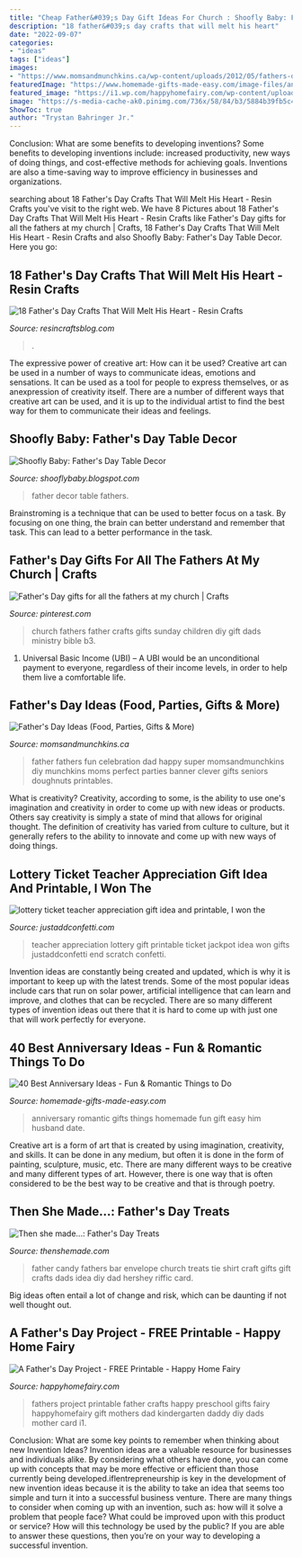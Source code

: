 ```yaml
---
title: "Cheap Father&#039;s Day Gift Ideas For Church : Shoofly Baby: Father&#039;s Day Table Decor"
description: "18 father&#039;s day crafts that will melt his heart"
date: "2022-09-07"
categories:
- "ideas"
tags: ["ideas"]
images:
- "https://www.momsandmunchkins.ca/wp-content/uploads/2012/05/fathers-day-ideas-4.jpg"
featuredImage: "https://www.homemade-gifts-made-easy.com/image-files/anniversary-ideas-romantic-2-600x860.jpg"
featured_image: "https://i1.wp.com/happyhomefairy.com/wp-content/uploads/2015/06/fathers-day-project-free-printable2.jpg?fit=640%2C960&amp;ssl=1"
image: "https://s-media-cache-ak0.pinimg.com/736x/58/84/b3/5884b39fb5c4634a47de6037b3e71e0b.jpg"
ShowToc: true
author: "Trystan Bahringer Jr."
---
```



Conclusion: What are some benefits to developing inventions?
Some benefits to developing inventions include: increased productivity, new ways of doing things, and cost-effective methods for achieving goals. Inventions are also a time-saving way to improve efficiency in businesses and organizations.

	

		
searching about 18 Father&#039;s Day Crafts That Will Melt His Heart - Resin Crafts you've visit to the right web. We have 8 Pictures about 18 Father&#039;s Day Crafts That Will Melt His Heart - Resin Crafts like Father&#039;s Day gifts for all the fathers at my church | Crafts, 18 Father&#039;s Day Crafts That Will Melt His Heart - Resin Crafts and also Shoofly Baby: Father&#039;s Day Table Decor. Here you go:
		
    
## 18 Father&#039;s Day Crafts That Will Melt His Heart - Resin Crafts

<img loading=lazy src="https://resincraftsblog.com/wp-content/uploads/2017/05/18-DIY-Fathers-Day-Crafts.jpg" onerror="this.onerror=null;this.src='https://tse3.mm.bing.net/th?id=OIP.F5OsBYCdlpLCPwaJWsDVUgHaKl&amp;pid=15.1';" alt="18 Father&#039;s Day Crafts That Will Melt His Heart - Resin Crafts">

_Source: resincraftsblog.com_

>. 

	

The expressive power of creative art: How can it be used?
Creative art can be used in a number of ways to communicate ideas, emotions and sensations. It can be used as a tool for people to express themselves, or as anexpression of creativity itself. There are a number of different ways that creative art can be used, and it is up to the individual artist to find the best way for them to communicate their ideas and feelings.

    
## Shoofly Baby: Father&#039;s Day Table Decor

<img loading=lazy src="http://3.bp.blogspot.com/-6PbomPGT3W0/VZCEihoNv9I/AAAAAAAAAC8/CdPtkBWlHc4/s1600/2015-06_FathersDayDecor3.JPG" onerror="this.onerror=null;this.src='https://tse4.mm.bing.net/th?id=OIP.LLdOH3NUqzLHx-sZM4PerwHaLq&amp;pid=15.1';" alt="Shoofly Baby: Father&#039;s Day Table Decor">

_Source: shooflybaby.blogspot.com_

>father decor table fathers. 

	

Brainstroming is a technique that can be used to better focus on a task. By focusing on one thing, the brain can better understand and remember that task. This can lead to a better performance in the task.

    
## Father&#039;s Day Gifts For All The Fathers At My Church | Crafts

<img loading=lazy src="https://s-media-cache-ak0.pinimg.com/736x/58/84/b3/5884b39fb5c4634a47de6037b3e71e0b.jpg" onerror="this.onerror=null;this.src='https://tse4.mm.bing.net/th?id=OIP.WRrWQc2vqyEGtkRN0uqcyAHaJ3&amp;pid=15.1';" alt="Father&#039;s Day gifts for all the fathers at my church | Crafts">

_Source: pinterest.com_

>church fathers father crafts gifts sunday children diy gift dads ministry bible b3. 

	

1. Universal Basic Income (UBI) – A UBI would be an unconditional payment to everyone, regardless of their income levels, in order to help them live a comfortable life.

    
## Father&#039;s Day Ideas (Food, Parties, Gifts &amp; More)

<img loading=lazy src="https://www.momsandmunchkins.ca/wp-content/uploads/2012/05/fathers-day-ideas-4.jpg" onerror="this.onerror=null;this.src='https://tse4.mm.bing.net/th?id=OIP.5Q--aULYH-R47v7D6yXTogHaJ4&amp;pid=15.1';" alt="Father&#039;s Day Ideas (Food, Parties, Gifts &amp; More)">

_Source: momsandmunchkins.ca_

>father fathers fun celebration dad happy super momsandmunchkins diy munchkins moms perfect parties banner clever gifts seniors doughnuts printables. 

	

What is creativity?
Creativity, according to some, is the ability to use one's imagination and creativity in order to come up with new ideas or products. Others say creativity is simply a state of mind that allows for original thought. The definition of creativity has varied from culture to culture, but it generally refers to the ability to innovate and come up with new ways of doing things.

    
## Lottery Ticket Teacher Appreciation Gift Idea And Printable, I Won The

<img loading=lazy src="https://i1.wp.com/www.justaddconfetti.com/wp-content/uploads/2018/04/YouWillNeed_Jackpot-900.jpg?fit=900%2C1304&amp;ssl=1" onerror="this.onerror=null;this.src='https://tse4.mm.bing.net/th?id=OIP.mcy6wWsWHTHi2R-Tw7NmswHaKu&amp;pid=15.1';" alt="lottery ticket teacher appreciation gift idea and printable, I won the">

_Source: justaddconfetti.com_

>teacher appreciation lottery gift printable ticket jackpot idea won gifts justaddconfetti end scratch confetti. 

	

Invention ideas are constantly being created and updated, which is why it is important to keep up with the latest trends. Some of the most popular ideas include cars that run on solar power, artificial intelligence that can learn and improve, and clothes that can be recycled. There are so many different types of invention ideas out there that it is hard to come up with just one that will work perfectly for everyone.

    
## 40 Best Anniversary Ideas - Fun &amp; Romantic Things To Do

<img loading=lazy src="https://www.homemade-gifts-made-easy.com/image-files/anniversary-ideas-romantic-2-600x860.jpg" onerror="this.onerror=null;this.src='https://tse1.mm.bing.net/th?id=OIP.g1TNecGWj7zumAXQN9dchwHaKn&amp;pid=15.1';" alt="40 Best Anniversary Ideas - Fun &amp; Romantic Things to Do">

_Source: homemade-gifts-made-easy.com_

>anniversary romantic gifts things homemade fun gift easy him husband date. 

	

Creative art is a form of art that is created by using imagination, creativity, and skills. It can be done in any medium, but often it is done in the form of painting, sculpture, music, etc. There are many different ways to be creative and many different types of art. However, there is one way that is often considered to be the best way to be creative and that is through poetry.

    
## Then She Made...: Father&#039;s Day Treats

<img loading=lazy src="http://2.bp.blogspot.com/-8hTrbV2XRus/VYK51wTqmrI/AAAAAAAAPmQ/SRXxBvA4l3o/s400/FD_ties_lots.jpg" onerror="this.onerror=null;this.src='https://tse4.mm.bing.net/th?id=OIP.h_bGtVfWH-y7TnN-R3vCAwHaLI&amp;pid=15.1';" alt="Then she made...: Father&#039;s Day Treats">

_Source: thenshemade.com_

>father candy fathers bar envelope church treats tie shirt craft gifts gift crafts dads idea diy dad hershey riffic card. 

	

Big ideas often entail a lot of change and risk, which can be daunting if not well thought out.

    
## A Father&#039;s Day Project - FREE Printable - Happy Home Fairy

<img loading=lazy src="https://i1.wp.com/happyhomefairy.com/wp-content/uploads/2015/06/fathers-day-project-free-printable2.jpg?fit=640%2C960&amp;ssl=1" onerror="this.onerror=null;this.src='https://tse2.mm.bing.net/th?id=OIP.ICHNNFJ79YBxkgZ0n04hxQHaLH&amp;pid=15.1';" alt="A Father&#039;s Day Project - FREE Printable - Happy Home Fairy">

_Source: happyhomefairy.com_

>fathers project printable father crafts happy preschool gifts fairy happyhomefairy gift mothers dad kindergarten daddy diy dads mother card i1. 

	

Conclusion: What are some key points to remember when thinking about new Invention Ideas?
Invention ideas are a valuable resource for businesses and individuals alike. By considering what others have done, you can come up with concepts that may be more effective or efficient than those currently being developed.iflentrepreneurship is key in the development of new invention ideas because it is the ability to take an idea that seems too simple and turn it into a successful business venture. There are many things to consider when coming up with an invention, such as: how will it solve a problem that people face? What could be improved upon with this product or service? How will this technology be used by the public? If you are able to answer these questions, then you’re on your way to developing a successful invention.

